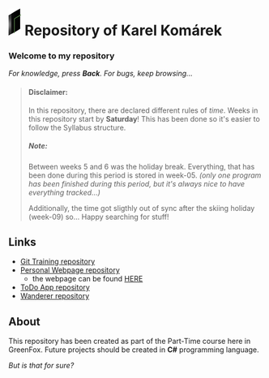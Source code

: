 # ![McCoy Engineering](./logo.png) Repository of Karel Komárek

### Welcome to my repository
_For knowledge, press **Back**. For bugs, keep browsing..._

> #### Disclaimer:
> In this repository, there are declared different rules of _time_. Weeks in this repository start by **Saturday**!
> This has been done so it's easier to follow the Syllabus structure.
> 
> ##### Note:
> Between weeks 5 and 6 was the holiday break. Everything, that has been done during this period is stored in week-05.
> _(only one program has been finished during this period, but it's always nice to have everything tracked...)_
> 
> Additionally, the time got sligthly out of sync after the skiing holiday (week-09) so... Happy searching for stuff!

## Links
- [Git Training repository](https://github.com/McCoy41/git-lesson-repository)
- [Personal Webpage repository](https://github.com/McCoy41/mccoy41.github.io)
  - the webpage can be found [HERE](https://mccoy41.github.io/)
- [ToDo App repository](https://github.com/McCoy41/todo-app)
- [Wanderer repository](https://github.com/McCoy41/wanderer-cs)

## About
This repository has been created as part of the Part-Time course here in GreenFox. Future projects should be created in **C#** programming language.

_But is that for sure?_



